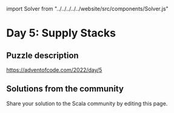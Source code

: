 import Solver from "../../../../../website/src/components/Solver.js"

# Day 5: Supply Stacks

## Puzzle description

https://adventofcode.com/2022/day/5

## Solutions from the community

Share your solution to the Scala community by editing this page.